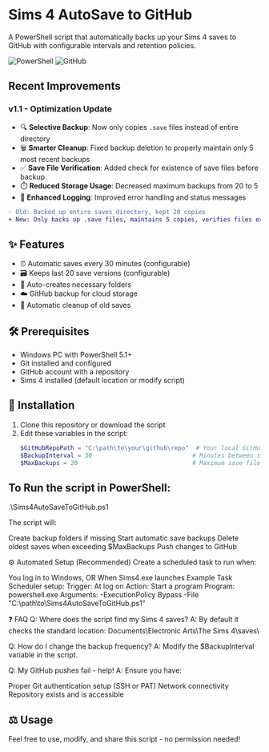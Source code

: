 # Sims 4 AutoSave to GitHub

A PowerShell script that automatically backs up your Sims 4 saves to GitHub with configurable intervals and retention policies.

![PowerShell](https://img.shields.io/badge/PowerShell-%235391FE.svg?style=for-the-badge&logo=powershell&logoColor=white)
![GitHub](https://img.shields.io/badge/github-%23121011.svg?style=for-the-badge&logo=github&logoColor=white)

## Recent Improvements

### v1.1 - Optimization Update
- 🔍 **Selective Backup**: Now only copies `.save` files instead of entire directory
- 🗑️ **Smarter Cleanup**: Fixed backup deletion to properly maintain only 5 most recent backups
- ✅ **Save File Verification**: Added check for existence of save files before backup
- ⏱️ **Reduced Storage Usage**: Decreased maximum backups from 20 to 5
- 📝 **Enhanced Logging**: Improved error handling and status messages

```diff
- Old: Backed up entire saves directory, kept 20 copies
+ New: Only backs up .save files, maintains 5 copies, verifies files exist
```

## ✨ Features
- ⏰ Automatic saves every 30 minutes (configurable)
- 🗃️ Keeps last 20 save versions (configurable)
- 📂 Auto-creates necessary folders
- ☁️ GitHub backup for cloud storage
- 🔄 Automatic cleanup of old saves

## 🛠️ Prerequisites
- Windows PC with PowerShell 5.1+
- Git installed and configured
- GitHub account with a repository
- Sims 4 installed (default location or modify script)

## 🚀 Installation
1. Clone this repository or download the script
2. Edit these variables in the script:
   ```powershell
   $GitHubRepoPath = "C:\path\to\your\github\repo"  # Your local GitHub repo
   $BackupInterval = 30                            # Minutes between saves
   $MaxBackups = 20                                # Maximum save files to keep

## To Run the script in PowerShell:
.\Sims4AutoSaveToGitHub.ps1

The script will:

Create backup folders if missing
Start automatic save backups
Delete oldest saves when exceeding $MaxBackups
Push changes to GitHub

⚙️ Automated Setup (Recommended)
Create a scheduled task to run when:

You log in to Windows, OR
When Sims4.exe launches
Example Task Scheduler setup:
Trigger: At log on
Action: Start a program
Program: powershell.exe
Arguments: -ExecutionPolicy Bypass -File "C:\path\to\Sims4AutoSaveToGitHub.ps1"

❓ FAQ
Q: Where does the script find my Sims 4 saves?
A: By default it checks the standard location:
Documents\Electronic Arts\The Sims 4\saves\

Q: How do I change the backup frequency?
A: Modify the $BackupInterval variable in the script.

Q: My GitHub pushes fail - help!
A: Ensure you have:

Proper Git authentication setup (SSH or PAT)
Network connectivity
Repository exists and is accessible

## ⚖️ Usage  
Feel free to use, modify, and share this script - no permission needed!

